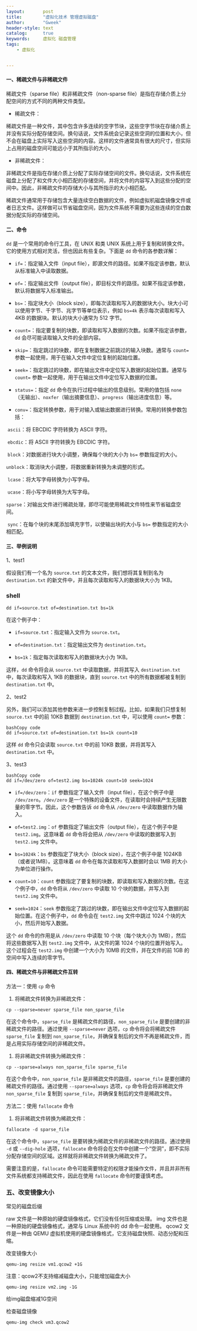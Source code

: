 ```yaml
---
layout:       post
title:        "虚拟化技术 管理虚拟磁盘"
author:       "Gweek"
header-style: text
catalog:      true
keywords:     虚拟化 磁盘管理
tags:
    - 虚拟化


---
```


#### 一、稀疏文件与非稀疏文件

稀疏文件（sparse file）和非稀疏文件（non-sparse file）是指在存储介质上分配空间的方式不同的两种文件类型。

- 稀疏文件：

稀疏文件是一种文件，其中包含许多连续的空字节块，这些空字节块在存储介质上并没有实际分配存储空间。换句话说，文件系统会记录这些空洞的位置和大小，但不会在磁盘上实际写入这些空洞的内容。这样的文件通常具有很大的尺寸，但实际上占用的磁盘空间可能远小于其所指示的大小。

- 非稀疏文件：

非稀疏文件是指在存储介质上分配了实际存储空间的文件。换句话说，文件系统在磁盘上分配了和文件大小相匹配的存储空间，并将文件的内容写入到这些分配的空间中。因此，非稀疏文件的存储大小与其所指示的大小相匹配。

稀疏文件通常用于存储包含大量连续空白数据的文件，例如虚拟机磁盘镜像文件或者日志文件。这样做可以节省磁盘空间，因为文件系统不需要为这些连续的空白数据分配实际的存储空间。

#### 二、命令

`dd` 是一个常用的命令行工具，在 UNIX 和类 UNIX 系统上用于复制和转换文件。它的使用方式相对灵活，但也因此有些复杂。下面是 `dd` 命令的各参数详解：

- `if=`：指定输入文件（input file），即源文件的路径。如果不指定该参数，默认从标准输入中读取数据。

- `of=`：指定输出文件（output file），即目标文件的路径。如果不指定该参数，默认将数据写入标准输出。

- `bs=`：指定块大小（block size），即每次读取和写入的数据块大小。块大小可以使用字节、千字节、兆字节等单位表示，例如 `bs=4k` 表示每次读取和写入 4KB 的数据块。默认的块大小通常为 512 字节。

- `count=`：指定要复制的块数，即读取和写入数据的次数。如果不指定该参数，`dd` 会尽可能读取输入文件的全部内容。

- `skip=`：指定跳过的块数，即在复制数据之前跳过的输入块数。通常与 `count=` 参数一起使用，用于在输入文件中定位复制的起始位置。

- `seek=`：指定跳过的块数，即在输出文件中定位写入数据的起始位置。通常与 `count=` 参数一起使用，用于在输出文件中定位写入数据的位置。

- `status=`：指定 `dd` 命令在执行过程中输出的信息级别。常用的值包括 `none`（无输出）、`noxfer`（输出摘要信息）、`progress`（输出进度信息）等。

- `conv=`：指定转换参数，用于对输入或输出数据进行转换。常用的转换参数包括：

​	`ascii`：将 EBCDIC 字符转换为 ASCII 字符。

​	`ebcdic`：将 ASCII 字符转换为 EBCDIC 字符。

​	`block`：对数据进行块大小调整，确保每个块的大小为 `bs=` 参数指定的大小。

​	`unblock`：取消块大小调整，将数据重新转换为未调整的形式。

​	`lcase`：将大写字母转换为小写字母。

​	`ucase`：将小写字母转换为大写字母。

​	`sparse`：对输出文件进行稀疏处理，即尽可能使用稀疏文件特性来节省磁盘空间。

​	`sync`：在每个块的末尾添加填充字节，以使输出块的大小与 `bs=` 参数指定的大小相匹配。

#### 三、举例说明

1、test1

假设我们有一个名为 `source.txt` 的文本文件，我们想将其复制到名为 `destination.txt` 的新文件中，并且每次读取和写入的数据块大小为 1KB。

### shell



```shell
dd if=source.txt of=destination.txt bs=1k
```

在这个例子中：

- `if=source.txt`：指定输入文件为 `source.txt`。

- `of=destination.txt`：指定输出文件为 `destination.txt`。

- `bs=1k`：指定每次读取和写入的数据块大小为 1KB。

这样，`dd` 命令将会从 `source.txt` 中读取数据，并将其写入 `destination.txt` 中，每次读取和写入 1KB 的数据块，直到 `source.txt` 中的所有数据都被复制到 `destination.txt` 中。

2、test2

另外，我们可以添加其他参数来进一步控制复制过程。比如，如果我们只想复制 `source.txt` 中的前 10KB 数据到 `destination.txt` 中，可以使用 `count=` 参数：

```shell
bashCopy code
dd if=source.txt of=destination.txt bs=1k count=10
```

这样 `dd` 命令只会读取 `source.txt` 中的前 10KB 数据，并将其写入 `destination.txt` 中。

3、test3

```shell
bashCopy code
dd if=/dev/zero of=test2.img bs=1024k count=10 seek=1024
```

- `if=/dev/zero`：`if` 参数指定了输入文件（input file），在这个例子中是 `/dev/zero`。`/dev/zero` 是一个特殊的设备文件，在读取时会持续产生无限数量的零字节。因此，这个参数告诉 `dd` 命令从 `/dev/zero` 中读取数据作为输入。

- `of=test2.img`：`of` 参数指定了输出文件（output file），在这个例子中是 `test2.img`。这意味着 `dd` 命令将会把从 `/dev/zero` 中读取的数据写入到 `test2.img` 文件中。

- `bs=1024k`：`bs` 参数指定了块大小（block size），在这个例子中是 1024KB（或者说1MB）。这意味着 `dd` 命令在每次读取和写入数据时会以 1MB 的大小为单位进行操作。

- `count=10`：`count` 参数指定了要复制的块数，即读取和写入数据的次数。在这个例子中，`dd` 命令将从 `/dev/zero` 中读取 10 个块的数据，并写入到 `test2.img` 文件中。

- `seek=1024`：`seek` 参数指定了跳过的块数，即在输出文件中定位写入数据的起始位置。在这个例子中，`dd` 命令会在 `test2.img` 文件中跳过 1024 个块的大小，然后开始写入数据。

这个 `dd` 命令的作用是从 `/dev/zero` 中读取 10 个块（每个块大小为 1MB），然后将这些数据写入到 `test2.img` 文件中，从文件的第 1024 个块的位置开始写入。这个过程会在 `test2.img` 中创建一个大小为 10MB 的文件，并在文件的前 1GB 的空间中写入连续的零字节。

#### 四、稀疏文件与非稀疏文件互转

方法一：使用 `cp` 命令

1. 将稀疏文件转换为非稀疏文件：

```shell
cp --sparse=never sparse_file non_sparse_file
```

在这个命令中，`sparse_file` 是稀疏文件的路径，`non_sparse_file` 是要创建的非稀疏文件的路径。通过使用 `--sparse=never` 选项，`cp` 命令将会将稀疏文件 `sparse_file` 复制到 `non_sparse_file`，并确保复制后的文件不再是稀疏文件，而是占用实际存储空间的非稀疏文件。

1. 将非稀疏文件转换为稀疏文件：

```shell
cp --sparse=always non_sparse_file sparse_file
```

在这个命令中，`non_sparse_file` 是非稀疏文件的路径，`sparse_file` 是要创建的稀疏文件的路径。通过使用 `--sparse=always` 选项，`cp` 命令将会将非稀疏文件 `non_sparse_file` 复制到 `sparse_file`，并确保复制后的文件是稀疏文件。

方法二：使用 `fallocate` 命令

1. 将非稀疏文件转换为稀疏文件：

```shell
fallocate -d sparse_file
```

在这个命令中，`sparse_file` 是要转换为稀疏文件的非稀疏文件的路径。通过使用 `-d` 或 `--dig-hole` 选项，`fallocate` 命令将会在文件中创建一个“空洞”，即不实际分配存储空间的区域。这样就将非稀疏文件转换为稀疏文件了。

需要注意的是，`fallocate` 命令可能需要特定的权限才能操作文件，并且并非所有文件系统都支持稀疏文件，因此在使用 `fallocate` 命令时要谨慎考虑。

### 五、改变镜像大小

常见的磁盘后缀

raw 文件是一种原始的硬盘镜像格式，它们没有任何压缩或处理。 img 文件也是一种原始的硬盘镜像格式，通常与 Linux 系统中的 dd 命令一起使用。 qcow2 文件是一种由 QEMU 虚拟机使用的硬盘镜像格式，它支持磁盘快照、动态分配和压缩。

改变镜像大小

```
qemu-img resize vm1.qcow2 +1G
```

注意：qcow2不支持缩减磁盘大小，只能增加磁盘大小

```
qemu-img resize vm2.img -1G
```

给img磁盘缩减1G空间

检查磁盘镜像

```
qemu-img check vm3.qcow2
```
